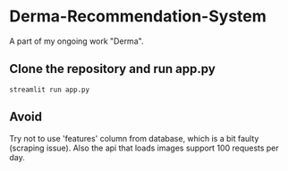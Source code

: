 # Derma-Recommendation-System
A part of my ongoing work "Derma".

## Clone the repository and run app.py
`streamlit run app.py`

## Avoid
Try not to use 'features' column from database, which is a bit faulty (scraping issue). Also the api that loads images support 100 requests per day.
